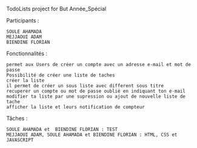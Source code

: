 TodoLists project for But Année_Spécial

Participants :

    SOULE AHAMADA
    MEJJAOUI ADAM
    BIENDINE FLORIAN

Fonctionnalités :

    permet aux Users de créer un compte avec un adresse e-mail et mot de passe
    Possibilité de créer une liste de taches
    créer la liste
    il permet de créer un sous liste avec different sous titre
    recuperer un compte ou mot de passe oublié en indiquant ton e-mail
    modifier ta liste par une supression ou ajout de nouvelle liste de tache
    afficher la liste et leurs notification de compteur

Tâches :

    SOULE AHAMADA et  BIENDINE FLORIAN : TEST
    MEJJAOUI ADAM, SOULE AHAMADA et BIENDINE FLORIAN : HTML, CSS et JAVASCRIPT
    
